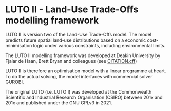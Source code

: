 LUTO II - Land-Use Trade-Offs modelling framework
=================================================

LUTO II is version two of the Land-Use Trade-Offs model. The model predicts future spatial land-use distributions based on a economic cost-minimisation logic under various constraints, including environmental limits.

The LUTO II modelling framework was developed at Deakin University by Fjalar de Haan, Brett Bryan and colleagues (see [CITATION.cff](CITATION.cff))


LUTO II is therefore an optimisation model with a linear programme at heart. To do the actual solving, the model interfaces with commercial solver GUROBI.

The original LUTO (i.e. LUTO I) was developed at the Commonwealth Scientific and Industrial Research Organisation (CSIRO) between 201x and 201x and published under the GNU GPLv3 in 2021.


